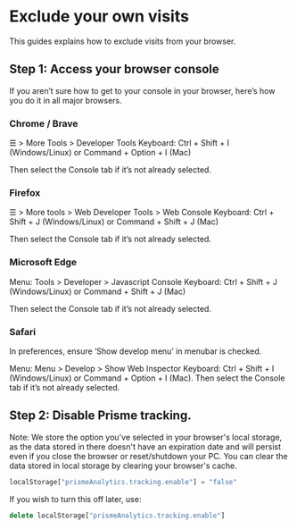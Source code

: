 ---
---

# Exclude your own visits

This guides explains how to exclude visits from your browser.

## Step 1: Access your browser console

If you aren’t sure how to get to your console in your browser, here’s how you do
it in all major browsers.

### Chrome / Brave

☰ > More Tools > Developer Tools Keyboard: Ctrl + Shift + I (Windows/Linux) or
Command + Option + I (Mac)

Then select the Console tab if it’s not already selected.

### Firefox

☰ > More tools > Web Developer Tools > Web Console Keyboard: Ctrl + Shift + J (Windows/Linux) or
Command + Shift + J (Mac)

Then select the Console tab if it’s not already selected.

### Microsoft Edge

Menu: Tools > Developer > Javascript Console Keyboard: Ctrl + Shift + J
(Windows/Linux) or Command + Shift + J (Mac)

Then select the Console tab if it’s not already selected.

### Safari

In preferences, ensure ‘Show develop menu’ in menubar is checked.

Menu: Menu > Develop > Show Web Inspector Keyboard: Ctrl + Shift + I
(Windows/Linux) or Command + Option + I (Mac).
Then select the Console tab if it’s not already selected.

## Step 2: Disable Prisme tracking.

Note: We store the option you've selected in your browser's local storage, as
the data stored in there doesn't have an expiration date and will persist even
if you close the browser or reset/shutdown your PC. You can clear the data
stored in local storage by clearing your browser's cache.

```js
localStorage["prismeAnalytics.tracking.enable"] = "false"
```

If you wish to turn this off later, use:

```js
delete localStorage["prismeAnalytics.tracking.enable"]
```

